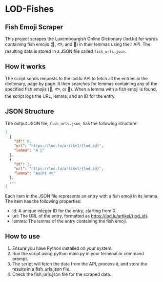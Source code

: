 # LOD-Fishes
## Fish Emoji Scraper

This project scrapes the Luxembourgish Online Dictionary (lod.lu) for words containing fish emojis (🐠, 🐟, and 🐡) in their lemmas using their API. The resulting data is stored in a JSON file called `fish_urls.json`.

## How it works

The script sends requests to the lod.lu API to fetch all the entries in the dictionary, page by page. It then searches for lemmas containing any of the specified fish emojis (🐠, 🐟, or 🐡). When a lemma with a fish emoji is found, the script logs the URL, lemma, and an ID for the entry.

## JSON Structure

The output JSON file, `fish_urls.json`, has the following structure:

```json
[
  {
    "id": 0,
    "url": "https://lod.lu/artikel/{lod_id}",
    "lemma": "A 🐠"
  },
  {
    "id": 1,
    "url": "https://lod.lu/artikel/{lod_id}",
    "lemma": "Aacht 🐟"
  },
  ...
]
```

Each item in the JSON file represents an entry with a fish emoji in its lemma. The item has the following properties:

* id: A unique integer ID for the entry, starting from 0.
* url: The URL of the entry, formatted as https://lod.lu/artikel/{lod_id}.
* lemma: The lemma of the entry containing the fish emoji. 

## How to use

1. Ensure you have Python installed on your system.
2. Run the script using python main.py in your terminal or command prompt.
3. The script will fetch the data from the API, process it, and store the results in a fish_urls.json file.
4. Check the fish_urls.json file for the scraped data.
